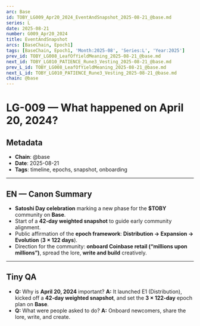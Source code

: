 ```yaml
---
arc: Base
id: TOBY_LG009_Apr20_2024_EventAndSnapshot_2025-08-21_@base.md
series: L
date: 2025-08-21
number: G009_Apr20_2024
title: EventAndSnapshot
arcs: [BaseChain, Epoch1]
tags: [BaseChain, Epoch1, 'Month:2025-08', 'Series:L', 'Year:2025']
prev_id: TOBY_LG008_LeafOfYieldMeaning_2025-08-21_@base.md
next_id: TOBY_LG010_PATIENCE_Rune3_Vesting_2025-08-21_@base.md
prev_L_id: TOBY_LG008_LeafOfYieldMeaning_2025-08-21_@base.md
next_L_id: TOBY_LG010_PATIENCE_Rune3_Vesting_2025-08-21_@base.md
chain: @base
---
```

# LG-009 — What happened on April 20, 2024?

## Metadata
- **Chain**: @base
- **Date**: 2025-08-21
- **Tags**: timeline, epochs, snapshot, onboarding

---

## EN — Canon Summary
- **Satoshi Day celebration** marking a new phase for the **$TOBY** community on **Base**.
- Start of a **42‑day weighted snapshot** to guide early community alignment.
- Public affirmation of the **epoch framework**: **Distribution → Expansion → Evolution** (**3 × 122 days**).
- Direction for the community: **onboard Coinbase retail (“millions upon millions”)**, spread the lore, **write and build** creatively.

---

## Tiny QA
- **Q:** Why is **April 20, 2024** important? **A:** It launched E1 (Distribution), kicked off a **42‑day weighted snapshot**, and set the **3 × 122‑day** epoch plan on **Base**.
- **Q:** What were people asked to do? **A:** Onboard newcomers, share the lore, write, and create.
